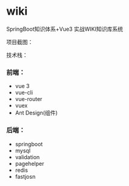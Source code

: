 # wiki
SpringBoot知识体系+Vue3 实战WIKI知识库系统

项目截图：



技术栈：

### 前端：

- vue 3
- vue-cli
- vue-router
- vuex
- Ant Design(组件)

### 后端：

- springboot
- mysql
- validation
- pagehelper
- redis
- fastjosn

